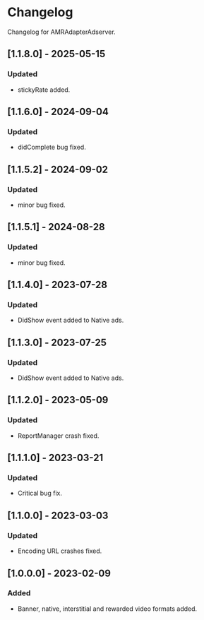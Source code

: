 # Changelog

Changelog for AMRAdapterAdserver. 

## [1.1.8.0] - 2025-05-15
### Updated
- stickyRate added.

## [1.1.6.0] - 2024-09-04
### Updated
- didComplete bug fixed.

## [1.1.5.2] - 2024-09-02
### Updated
- minor bug fixed.

## [1.1.5.1] - 2024-08-28
### Updated
- minor bug fixed.

## [1.1.4.0] - 2023-07-28
### Updated
- DidShow event added to Native ads.

## [1.1.3.0] - 2023-07-25
### Updated
- DidShow event added to Native ads.

## [1.1.2.0] - 2023-05-09
### Updated
- ReportManager crash fixed.

## [1.1.1.0] - 2023-03-21
### Updated
- Critical bug fix.

## [1.1.0.0] - 2023-03-03
### Updated
- Encoding URL crashes fixed.


## [1.0.0.0] - 2023-02-09
### Added
- Banner, native, interstitial and rewarded video formats added.
